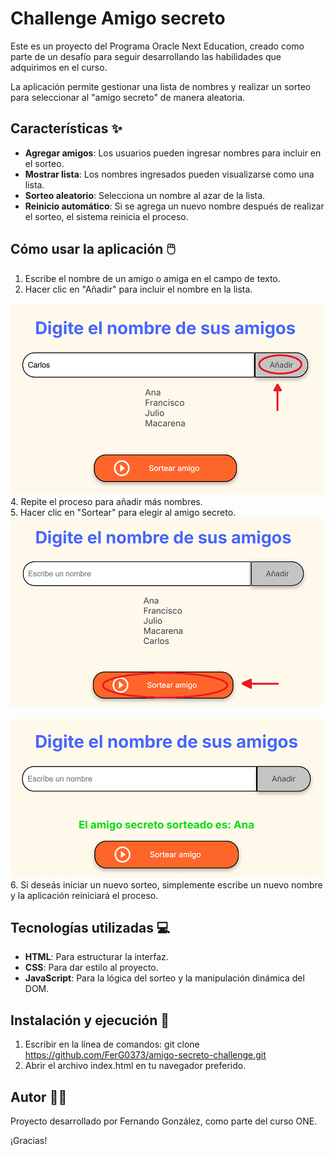 <h1>Challenge Amigo secreto</h1>

Este es un proyecto del Programa Oracle Next Education, creado como parte de un desafío para seguir desarrollando las habilidades que adquirimos en el curso.

La aplicación permite gestionar una lista de nombres y realizar un sorteo para seleccionar al "amigo secreto" de manera aleatoria.


## Características ✨

- **Agregar amigos**: Los usuarios pueden ingresar nombres para incluir en el sorteo.
- **Mostrar lista**: Los nombres ingresados pueden visualizarse como una lista.
- **Sorteo aleatorio**: Selecciona un nombre al azar de la lista.
- **Reinicio automático**: Si se agrega un nuevo nombre después de realizar el sorteo, el sistema reinicia el proceso.


## Cómo usar la aplicación 🖱️

1. Escribe el nombre de un amigo o amiga en el campo de texto.<br>
2. Hacer clic en "Añadir" para incluir el nombre en la lista.<br>
<div align="left">
  <img src="https://github.com/FerG0373/amigo-secreto-challenge/blob/c20ae6817572ace961a5425e7bebb66482a21e22/assets/captura-1.png" alt="Captura de pantalla" width="500">
</div>
4. Repite el proceso para añadir más nombres.<br>
5. Hacer clic en "Sortear" para elegir al amigo secreto.<br>
<div align="left">
  <img src="https://github.com/FerG0373/amigo-secreto-challenge/blob/c20ae6817572ace961a5425e7bebb66482a21e22/assets/captura-2.png" alt="Captura de pantalla" width="500"><br><br>
  <img src="https://github.com/FerG0373/amigo-secreto-challenge/blob/c20ae6817572ace961a5425e7bebb66482a21e22/assets/captura-3.png" alt="Captura de pantalla" width="500">  
</div>
6. Si deseás iniciar un nuevo sorteo, simplemente escribe un nuevo nombre y la aplicación reiniciará el proceso.


## Tecnologías utilizadas 💻

- **HTML**: Para estructurar la interfaz.
- **CSS**: Para dar estilo al proyecto.
- **JavaScript**: Para la lógica del sorteo y la manipulación dinámica del DOM.


## Instalación y ejecución 🚀

1. Escribir en la línea de comandos: git clone https://github.com/FerG0373/amigo-secreto-challenge.git
2. Abrir el archivo index.html en tu navegador preferido.


## Autor 👨‍💻
Proyecto desarrollado por Fernando González, como parte del curso ONE.

¡Gracias!
